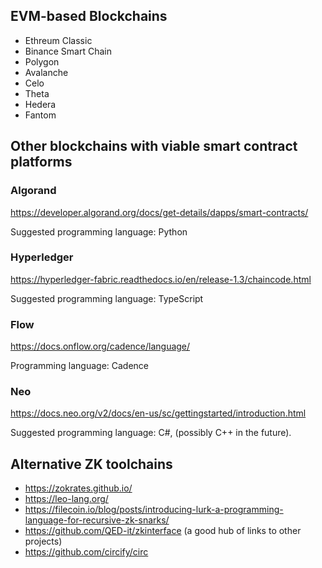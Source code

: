 ## EVM-based Blockchains

- Ethreum Classic
- Binance Smart Chain
- Polygon
- Avalanche
- Celo
- Theta
- Hedera
- Fantom

## Other blockchains with viable smart contract platforms

### Algorand

https://developer.algorand.org/docs/get-details/dapps/smart-contracts/

Suggested programming language: Python

### Hyperledger

https://hyperledger-fabric.readthedocs.io/en/release-1.3/chaincode.html

Suggested programming language: TypeScript

### Flow

https://docs.onflow.org/cadence/language/

Programming language: Cadence

### Neo

https://docs.neo.org/v2/docs/en-us/sc/gettingstarted/introduction.html

Suggested programming language: C#, (possibly C++ in the future).

## Alternative ZK toolchains

- https://zokrates.github.io/
- https://leo-lang.org/
- https://filecoin.io/blog/posts/introducing-lurk-a-programming-language-for-recursive-zk-snarks/
- https://github.com/QED-it/zkinterface (a good hub of links to other projects)
- https://github.com/circify/circ

